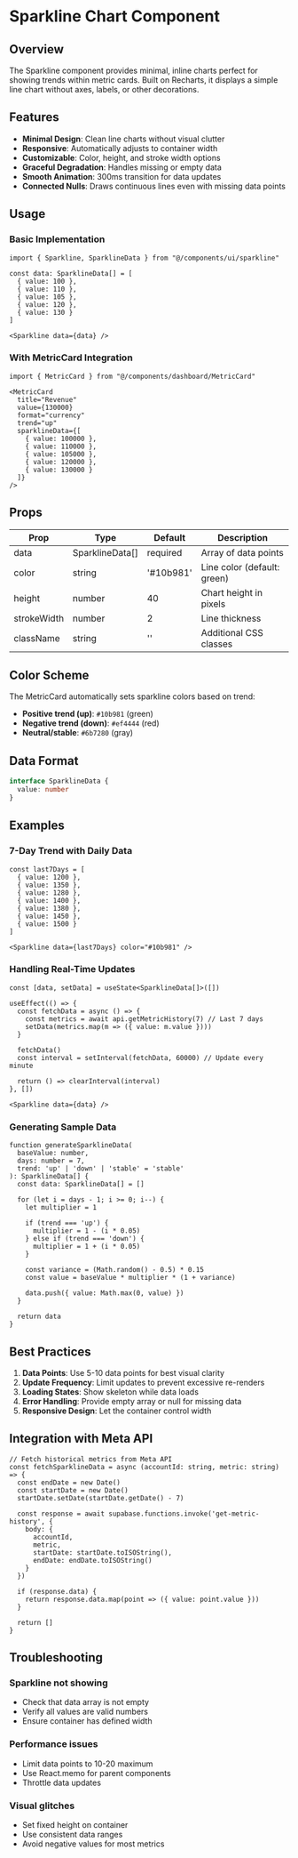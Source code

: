 # Sparkline Chart Component

## Overview
The Sparkline component provides minimal, inline charts perfect for showing trends within metric cards. Built on Recharts, it displays a simple line chart without axes, labels, or other decorations.

## Features
- **Minimal Design**: Clean line charts without visual clutter
- **Responsive**: Automatically adjusts to container width
- **Customizable**: Color, height, and stroke width options
- **Graceful Degradation**: Handles missing or empty data
- **Smooth Animation**: 300ms transition for data updates
- **Connected Nulls**: Draws continuous lines even with missing data points

## Usage

### Basic Implementation
```tsx
import { Sparkline, SparklineData } from "@/components/ui/sparkline"

const data: SparklineData[] = [
  { value: 100 },
  { value: 110 },
  { value: 105 },
  { value: 120 },
  { value: 130 }
]

<Sparkline data={data} />
```

### With MetricCard Integration
```tsx
import { MetricCard } from "@/components/dashboard/MetricCard"

<MetricCard
  title="Revenue"
  value={130000}
  format="currency"
  trend="up"
  sparklineData={[
    { value: 100000 },
    { value: 110000 },
    { value: 105000 },
    { value: 120000 },
    { value: 130000 }
  ]}
/>
```

## Props

| Prop | Type | Default | Description |
|------|------|---------|-------------|
| data | SparklineData[] | required | Array of data points |
| color | string | '#10b981' | Line color (default: green) |
| height | number | 40 | Chart height in pixels |
| strokeWidth | number | 2 | Line thickness |
| className | string | '' | Additional CSS classes |

## Color Scheme
The MetricCard automatically sets sparkline colors based on trend:
- **Positive trend (up)**: `#10b981` (green)
- **Negative trend (down)**: `#ef4444` (red)
- **Neutral/stable**: `#6b7280` (gray)

## Data Format
```typescript
interface SparklineData {
  value: number
}
```

## Examples

### 7-Day Trend with Daily Data
```tsx
const last7Days = [
  { value: 1200 },
  { value: 1350 },
  { value: 1280 },
  { value: 1400 },
  { value: 1380 },
  { value: 1450 },
  { value: 1500 }
]

<Sparkline data={last7Days} color="#10b981" />
```

### Handling Real-Time Updates
```tsx
const [data, setData] = useState<SparklineData[]>([])

useEffect(() => {
  const fetchData = async () => {
    const metrics = await api.getMetricHistory(7) // Last 7 days
    setData(metrics.map(m => ({ value: m.value })))
  }
  
  fetchData()
  const interval = setInterval(fetchData, 60000) // Update every minute
  
  return () => clearInterval(interval)
}, [])

<Sparkline data={data} />
```

### Generating Sample Data
```tsx
function generateSparklineData(
  baseValue: number,
  days: number = 7,
  trend: 'up' | 'down' | 'stable' = 'stable'
): SparklineData[] {
  const data: SparklineData[] = []
  
  for (let i = days - 1; i >= 0; i--) {
    let multiplier = 1
    
    if (trend === 'up') {
      multiplier = 1 - (i * 0.05)
    } else if (trend === 'down') {
      multiplier = 1 + (i * 0.05)
    }
    
    const variance = (Math.random() - 0.5) * 0.15
    const value = baseValue * multiplier * (1 + variance)
    
    data.push({ value: Math.max(0, value) })
  }
  
  return data
}
```

## Best Practices

1. **Data Points**: Use 5-10 data points for best visual clarity
2. **Update Frequency**: Limit updates to prevent excessive re-renders
3. **Loading States**: Show skeleton while data loads
4. **Error Handling**: Provide empty array or null for missing data
5. **Responsive Design**: Let the container control width

## Integration with Meta API

```tsx
// Fetch historical metrics from Meta API
const fetchSparklineData = async (accountId: string, metric: string) => {
  const endDate = new Date()
  const startDate = new Date()
  startDate.setDate(startDate.getDate() - 7)
  
  const response = await supabase.functions.invoke('get-metric-history', {
    body: {
      accountId,
      metric,
      startDate: startDate.toISOString(),
      endDate: endDate.toISOString()
    }
  })
  
  if (response.data) {
    return response.data.map(point => ({ value: point.value }))
  }
  
  return []
}
```

## Troubleshooting

### Sparkline not showing
- Check that data array is not empty
- Verify all values are valid numbers
- Ensure container has defined width

### Performance issues
- Limit data points to 10-20 maximum
- Use React.memo for parent components
- Throttle data updates

### Visual glitches
- Set fixed height on container
- Use consistent data ranges
- Avoid negative values for most metrics